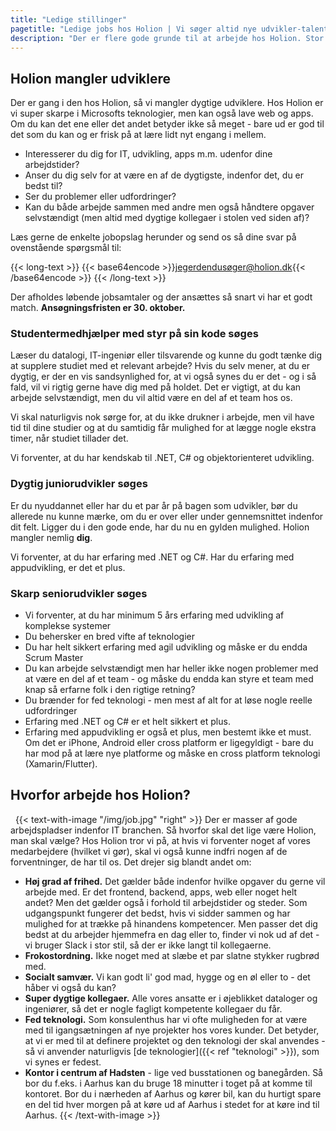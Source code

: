 ```yaml
---
title: "Ledige stillinger"
pagetitle: "Ledige jobs hos Holion | Vi søger altid nye udvikler-talenter"
description: "Der er flere gode grunde til at arbejde hos Holion. Stor frihed i forhold til opgaver og arbejdstid. Send din ansøgning her."
---
```


## Holion mangler udviklere

Der er gang i den hos Holion, så vi mangler dygtige udviklere. Hos Holion er vi super skarpe i Microsofts teknologier, men kan også lave web og apps. Om du kan det ene eller det andet betyder ikke så meget - bare ud er god til det som du kan og er frisk på at lære lidt nyt engang i mellem.

- Interesserer du dig for IT, udvikling, apps m.m. udenfor dine arbejdstider?
- Anser du dig selv for at være en af de dygtigste, indenfor det, du er bedst til?
- Ser du problemer eller udfordringer?
- Kan du både arbejde sammen med andre men også håndtere opgaver selvstændigt (men altid med dygtige kollegaer i stolen ved siden af)?

Læs gerne de enkelte jobopslag herunder og send os så dine svar på ovenstående spørgsmål til:

{{< long-text >}}
{{< base64encode >}}jegerdendusøger@holion.dk{{< /base64encode >}}
{{< /long-text >}}
&nbsp;

Der afholdes løbende jobsamtaler og der ansættes så snart vi har et godt match. **Ansøgningsfristen er 30. oktober.**

### Studentermedhjælper med styr på sin kode søges

Læser du datalogi, IT-ingeniør eller tilsvarende og kunne du godt tænke dig at supplere studiet med et relevant arbejde? Hvis du selv mener, at du er dygtig, er der en vis sandsynlighed for, at vi også synes du er det - og i så fald, vil vi rigtig gerne have dig med på holdet. Det er vigtigt, at du kan arbejde selvstændigt, men du vil altid være en del af et team hos os.

Vi skal naturligvis nok sørge for, at du ikke drukner i arbejde, men vil have tid til dine studier og at du samtidig får mulighed for at lægge nogle ekstra timer, når studiet tillader det.

Vi forventer, at du har kendskab til .NET, C# og objektorienteret udvikling.

### Dygtig juniorudvikler søges

Er du nyuddannet eller har du et par år på bagen som udvikler, bør du allerede nu kunne mærke, om du er over eller under gennemsnittet indenfor dit felt. Ligger du i den gode ende, har du nu en gylden mulighed. Holion mangler nemlig **dig**.

Vi forventer, at du har erfaring med .NET og C#. Har du erfaring med appudvikling, er det et plus.

### Skarp seniorudvikler søges

- Vi forventer, at du har minimum 5 års erfaring med udvikling af komplekse systemer
- Du behersker en bred vifte af teknologier
- Du har helt sikkert erfaring med agil udvikling og måske er du endda Scrum Master
- Du kan arbejde selvstændigt men har heller ikke nogen problemer med at være en del af et team - og måske du endda kan styre et team med knap så erfarne folk i den rigtige retning?
- Du brænder for fed teknologi - men mest af alt for at løse nogle reelle udfordringer
- Erfaring med .NET og C# er et helt sikkert et plus.
- Erfaring med appudvikling er også et plus, men bestemt ikke et must. Om det er iPhone, Android eller cross platform er ligegyldigt - bare du har mod på at lære nye platforme og måske en cross platform teknologi (Xamarin/Flutter).

## Hvorfor arbejde hos Holion?

&nbsp;
{{< text-with-image "/img/job.jpg" "right" >}}
Der er masser af gode arbejdspladser indenfor IT branchen. Så hvorfor skal det lige være Holion, man skal vælge? Hos Holion tror vi på, at hvis vi forventer noget af vores medarbejdere (hvilket vi gør), skal vi også kunne indfri nogen af de forventninger, de har til os. Det drejer sig blandt andet om:

- **Høj grad af frihed.** Det gælder både indenfor hvilke opgaver du gerne vil arbejde med. Er det frontend, backend, apps, web eller noget helt andet? Men det gælder også i forhold til arbejdstider og steder. Som udgangspunkt fungerer det bedst, hvis vi sidder sammen og har mulighed for at trække på hinandens kompetencer. Men passer det dig bedst at du arbejder hjemmefra en dag eller to, finder vi nok ud af det - vi bruger Slack i stor stil, så der er ikke langt til kollegaerne.
- **Frokostordning.** Ikke noget med at slæbe et par slatne stykker rugbrød med.
- **Socialt samvær.** Vi kan godt li' god mad, hygge og en øl eller to - det håber vi også du kan?
- **Super dygtige kollegaer.** Alle vores ansatte er i øjeblikket dataloger og ingeniører, så det er nogle fagligt kompetente kollegaer du får.
- **Fed teknologi.** Som konsulenthus har vi ofte muligheden for at være med til igangsætningen af nye projekter hos vores kunder. Det betyder, at vi er med til at definere projektet og den teknologi der skal anvendes - så vi anvender naturligvis [de teknologier]({{< ref "teknologi" >}}), som vi synes er fedest.
- **Kontor i centrum af Hadsten** - lige ved busstationen og banegården. Så bor du f.eks. i Aarhus kan du bruge 18 minutter i toget på at komme til kontoret. Bor du i nærheden af Aarhus og kører bil, kan du hurtigt spare en del tid hver morgen på at køre ud af Aarhus i stedet for at køre ind til Aarhus.
{{< /text-with-image >}}

&nbsp;